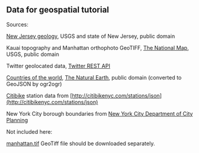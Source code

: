 Data for geospatial tutorial
----------------------------

Sources:

[New Jersey geology](http://tin.er.usgs.gov/geology/state/state.php?state=NJ), USGS and state of New Jersey, public domain

Kauai topography and Manhattan orthophoto GeoTIFF, [The National Map](http://nationalmap.gov/), USGS, public domain

Twitter geolocated data, [Twitter REST API](https://dev.twitter.com/docs/api)

[Countries of the world](countries.json), [The Natural Earth](http://www.naturalearthdata.com/downloads/50m-cultural-vectors/50m-admin-0-countries-2/), public domain (converted to GeoJSON by ogr2ogr)

[Citibike](http://citibikenyc.com) station data from [http://citibikenyc.com/stations/json](http://citibikenyc.com/stations/json)

New York City borough boundaries from [New York City Department of City Planning](http://www.nyc.gov/html/dcp/html/bytes/dwndistricts.shtml)

Not included here:

[manhattan.tif](http://public.enthought.com/~kjordahl/scipy/manhattan.tif) GeoTiff file should be downloaded separately.
